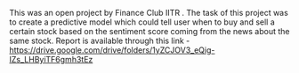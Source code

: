 This was an open project by Finance Club IITR . The task of this project was to create a predictive model which could tell user when to buy and sell a certain stock based on the sentiment score coming from the news about the same stock.
Report is available through this link - https://drive.google.com/drive/folders/1yZCJOV3_eQig-IZs_LHByiTF6gmh3tEz
